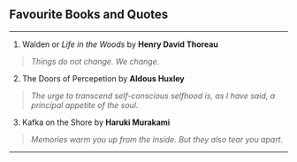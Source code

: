 ## Favourite Books and Quotes
___
   1. Walden or *Life in the Woods* by __Henry David Thoreau__
   
   > _Things do not change. We change._
   
   2. The Doors of Percepetion by **Aldous Huxley**
   
   > _The urge to transcend self-conscious selfhood is, as I have said, a principal appetite of the soul._
   
   3. Kafka on the Shore by **Haruki Murakami**
   
   > _Memories warm you up from the inside. But they also tear you apart._
   
   ____
